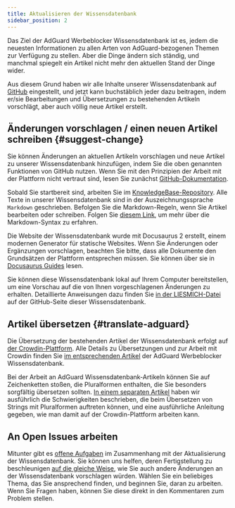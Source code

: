 ```yaml
---
title: Aktualisieren der Wissensdatenbank
sidebar_position: 2
---
```


Das Ziel der AdGuard Werbeblocker Wissensdatenbank ist es, jedem die neuesten Informationen zu allen Arten von AdGuard-bezogenen Themen zur Verfügung zu stellen. Aber die Dinge ändern sich ständig, und manchmal spiegelt ein Artikel nicht mehr den aktuellen Stand der Dinge wider.

Aus diesem Grund haben wir alle Inhalte unserer Wissensdatenbank auf [GitHub](https://github.com/AdguardTeam/KnowledgeBase) eingestellt, und jetzt kann buchstäblich jeder dazu beitragen, indem er/sie Bearbeitungen und Übersetzungen zu bestehenden Artikeln vorschlägt, aber auch völlig neue Artikel erstellt.

## Änderungen vorschlagen / einen neuen Artikel schreiben {#suggest-change}

Sie können Änderungen an aktuellen Artikeln vorschlagen und neue Artikel zu unserer Wissensdatenbank hinzufügen, indem Sie die oben genannten Funktionen von GitHub nutzen. Wenn Sie mit den Prinzipien der Arbeit mit der Plattform nicht vertraut sind, lesen Sie zunächst [GitHub-Dokumentation](https://docs.github.com/en).

Sobald Sie startbereit sind, arbeiten Sie im [KnowledgeBase-Repository](https://github.com/AdguardTeam/KnowledgeBase). Alle Texte in unserer Wissensdatenbank sind in der Auszeichnungssprache `Markdown` geschrieben. Befolgen Sie die Markdown-Regeln, wenn Sie Artikel bearbeiten oder schreiben. Folgen Sie [diesem Link](https://docs.github.com/en/get-started/writing-on-github/getting-started-with-writing-and-formatting-on-github/basic-writing-and-formatting-syntax), um mehr über die Markdown-Syntax zu erfahren.

Die Website der Wissensdatenbank wurde mit Docusaurus 2 erstellt, einem modernen Generator für statische Websites. Wenn Sie Änderungen oder Ergänzungen vorschlagen, beachten Sie bitte, dass alle Dokumente den Grundsätzen der Plattform entsprechen müssen. Sie können über sie in [Docusaurus Guides](https://docusaurus.io/docs/category/guides) lesen.

Sie können diese Wissensdatenbank lokal auf Ihrem Computer bereitstellen, um eine Vorschau auf die von Ihnen vorgeschlagenen Änderungen zu erhalten. Detaillierte Anweisungen dazu finden Sie [in der LIESMICH-Datei](https://github.com/AdguardTeam/KnowledgeBase#readme) auf der GitHub-Seite dieser Wissensdatenbank.

## Artikel übersetzen {#translate-adguard}

Die Übersetzung der bestehenden Artikel der Wissensdatenbank erfolgt auf [der Crowdin-Plattform](https://crowdin.com/profile/adguard). Alle Details zu Übersetzungen und zur Arbeit mit Crowdin finden Sie [im entsprechenden Artikel](../translate/guidelines) der AdGuard Werbeblocker Wissensdatenbank.

Bei der Arbeit an AdGuard Wissensdatenbank-Artikeln können Sie auf Zeichenketten stoßen, die Pluralformen enthalten, die Sie besonders sorgfältig übersetzen sollten. [In einem separaten Artikel](../translate/plural-forms) haben wir ausführlich die Schwierigkeiten beschrieben, die beim Übersetzen von Strings mit Pluralformen auftreten können, und eine ausführliche Anleitung gegeben, wie man damit auf der Crowdin-Plattform arbeiten kann.

## An  Open Issues arbeiten

Mitunter gibt es [offene Aufgaben](https://github.com/AdguardTeam/KnowledgeBase/issues) im Zusammenhang mit der Aktualisierung der Wissensdatenbank. Sie können uns helfen, deren Fertigstellung zu beschleunigen [auf die gleiche Weise](#suggest-change), wie Sie auch andere Änderungen an der Wissensdatenbank vorschlagen würden. Wählen Sie ein beliebiges Thema, das Sie ansprechend finden, und beginnen Sie, daran zu arbeiten. Wenn Sie Fragen haben, können Sie diese direkt in den Kommentaren zum Problem stellen.

